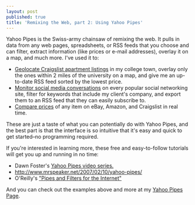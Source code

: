 ```yaml
---
layout: post
published: true
title: 'Remixing the Web, part 2: Using Yahoo Pipes'
---
```

Yahoo Pipes is the Swiss-army chainsaw of remixing the web. It pulls in data from any web pages, spreadsheets, or RSS feeds that you choose and can filter, extract information (like prices or e-mail addresses),  overlay it on a map, and much more. I've used it to:

* [Geolocate Craigslist apartment listings](http://pipes.yahoo.com/pipes/pipe.info?_id=777eea383391666005fff5e7177e00ad) in my college town, overlay only the ones within 2 miles of the university on a map, and give me an up-to-date RSS feed sorted by the lowest price.
* [Monitor social media conversations](http://pipes.yahoo.com/pipes/pipe.info?_id=f1ae63990f6d5b9e48ce807a77bb9995) on every popular social networking site, filter for keywords that include my client's company, and export them to an RSS feed that they can easily subscribe to.
* [Compare prices](http://pipes.yahoo.com/pipes/pipe.info?_id=2ndkDkLB2xGOIvh6HxeTaQ) of any item on eBay, Amazon, and Craigslist in real time.

These are just a taste of what you can potentially do with Yahoo Pipes, and the best part is that the interface is so intuitive that it's easy and quick to get started–no programming required.

If you're interested in learning more, these free and easy-to-follow tutorials will get you up and running in no time:

* Dawn Foster's [Yahoo Pipes video series.](http://fastwonderblog.com/yahoo-pipes-and-rss-hacks/)
* http://www.mrspeaker.net/2007/02/10/yahoo-pipes/
* O'Reilly's ["Pipes and Filters for the Internet"](http://radar.oreilly.com/archives/2007/02/pipes-and-filte.html)

And you can check out the examples above and more at my [Yahoo Pipes Page](http://pipes.yahoo.com/davidmerrick).
